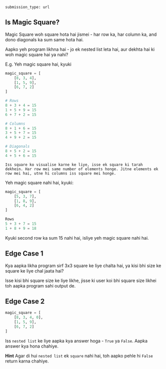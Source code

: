 ```ngMeta
submission_type: url
```

## Is Magic Square?
Magic Square woh square hota hai jismei - har row ka, har column ka, and dono diagonals ka sum same hota hai.

Aapko yeh program likhna hai - jo ek nested list leta hai, aur dekhta hai ki woh magic square hai ya nahi?

E.g. Yeh magic square hai, kyuki
```python
magic_square = [
    [8, 3, 4],
    [1, 5, 9],
    [6, 7, 2]
]
```

```python
# Rows
8 + 3 + 4 = 15
1 + 5 + 9 = 15
6 + 7 + 2 = 15

# Columns
8 + 1 + 6 = 15
3 + 5 + 7 = 15
4 + 9 + 2 = 15

# Diagonals
8 + 5 + 2 = 15
4 + 5 + 6 = 15
```

    Iss square ko visualise karne ke liye, isse ek square ki tarah dekhein. Har row mei same number of elements honge. Jitne elements ek row mei hai, utne hi columns iss square mei honge.

Yeh magic square nahi hai, kyuki:
```python
magic_square = [
    [5, 3, 7],
    [1, 8, 9],
    [6, 4, 2]
]
```

```python
Rows
5 + 3 + 7 = 15
1 + 8 + 9 = 18
```

Kyuki second row ka sum 15 nahi hai, isliye yeh magic square nahi hai.

## Edge Case 1
Kya aapka likha program sirf 3x3 square ke liye chalta hai, ya kisi bhi size ke square ke liye chal jaata hai?

Isse kisi bhi square size ke liye likhe, jisse ki user koi bhi square size likhei toh aapka program sahi output de.

## Edge Case 2
```python
magic_square = [
    [8, 3, 4, 0],
    [1, 5, 9],
    [6, 7, 2]
]
```

Iss `nested list` ke liye aapka kya answer hoga - `True` ya `False`. Aapka answer kya hona chahiye.

**Hint**
Agar di hui `nested list` ek `square` nahi hai, toh aapko pehle hi `False` return karna chahiye.

